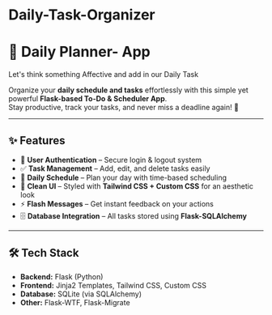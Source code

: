 # Daily-Task-Organizer
# 📝 Daily Planner- App
Let's think something Affective and add in our Daily Task

Organize your **daily schedule and tasks** effortlessly with this simple yet powerful **Flask-based To-Do & Scheduler App**.  
Stay productive, track your tasks, and never miss a deadline again! 🚀  

---

## ✨ Features
- 🔐 **User Authentication** – Secure login & logout system  
- ✅ **Task Management** – Add, edit, and delete tasks easily  
- 📅 **Daily Schedule** – Plan your day with time-based scheduling  
- 🎨 **Clean UI** – Styled with **Tailwind CSS + Custom CSS** for an aesthetic look  
- ⚡ **Flash Messages** – Get instant feedback on your actions  
- 🗄️ **Database Integration** – All tasks stored using **Flask-SQLAlchemy**  

---

## 🛠️ Tech Stack
- **Backend:** Flask (Python)  
- **Frontend:** Jinja2 Templates, Tailwind CSS, Custom CSS  
- **Database:** SQLite (via SQLAlchemy)  
- **Other:** Flask-WTF, Flask-Migrate
